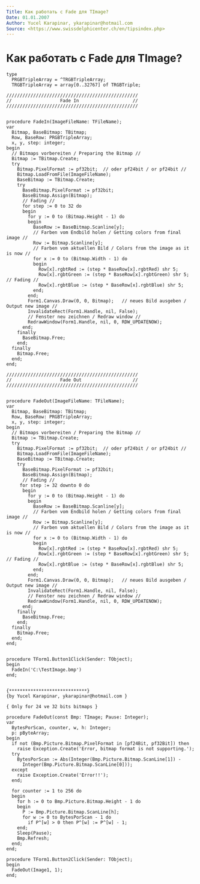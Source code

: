 ```yaml
---
Title: Как работать с Fade для TImage?
Date: 01.01.2007
Author: Yucel Karapinar, ykarapinar@hotmail.com
Source: <https://www.swissdelphicenter.ch/en/tipsindex.php>
---
```



Как работать с Fade для TImage?
===============================

    type 
      PRGBTripleArray = ^TRGBTripleArray; 
      TRGBTripleArray = array[0..32767] of TRGBTriple; 
     
    ///////////////////////////////////////////////// 
    //                  Fade In                    // 
    ///////////////////////////////////////////////// 
     
     
    procedure FadeIn(ImageFileName: TFileName); 
    var 
      Bitmap, BaseBitmap: TBitmap; 
      Row, BaseRow: PRGBTripleArray; 
      x, y, step: integer; 
    begin 
      // Bitmaps vorbereiten / Preparing the Bitmap // 
      Bitmap := TBitmap.Create; 
      try 
        Bitmap.PixelFormat := pf32bit;  // oder pf24bit / or pf24bit // 
        Bitmap.LoadFromFile(ImageFileName); 
        BaseBitmap := TBitmap.Create; 
        try 
          BaseBitmap.PixelFormat := pf32bit; 
          BaseBitmap.Assign(Bitmap); 
          // Fading // 
          for step := 0 to 32 do 
          begin 
            for y := 0 to (Bitmap.Height - 1) do 
            begin 
              BaseRow := BaseBitmap.Scanline[y]; 
              // Farben vom Endbild holen / Getting colors from final image // 
              Row := Bitmap.Scanline[y]; 
              // Farben vom aktuellen Bild / Colors from the image as it is now // 
              for x := 0 to (Bitmap.Width - 1) do 
              begin 
                Row[x].rgbtRed := (step * BaseRow[x].rgbtRed) shr 5; 
                Row[x].rgbtGreen := (step * BaseRow[x].rgbtGreen) shr 5; // Fading // 
                Row[x].rgbtBlue := (step * BaseRow[x].rgbtBlue) shr 5; 
              end; 
            end; 
            Form1.Canvas.Draw(0, 0, Bitmap);   // neues Bild ausgeben / Output new image // 
            InvalidateRect(Form1.Handle, nil, False); 
            // Fenster neu zeichnen / Redraw window // 
            RedrawWindow(Form1.Handle, nil, 0, RDW_UPDATENOW); 
          end; 
        finally 
          BaseBitmap.Free; 
        end; 
      finally 
        Bitmap.Free; 
      end; 
    end; 
     
    ///////////////////////////////////////////////// 
    //                  Fade Out                   // 
    ///////////////////////////////////////////////// 
     
     
    procedure FadeOut(ImageFileName: TFileName); 
    var 
      Bitmap, BaseBitmap: TBitmap; 
      Row, BaseRow: PRGBTripleArray; 
      x, y, step: integer; 
    begin 
      // Bitmaps vorbereiten / Preparing the Bitmap // 
      Bitmap := TBitmap.Create; 
      try 
        Bitmap.PixelFormat := pf32bit;  // oder pf24bit / or pf24bit // 
        Bitmap.LoadFromFile(ImageFileName); 
        BaseBitmap := TBitmap.Create; 
        try 
          BaseBitmap.PixelFormat := pf32bit; 
          BaseBitmap.Assign(Bitmap); 
          // Fading // 
         for step := 32 downto 0 do 
          begin 
            for y := 0 to (Bitmap.Height - 1) do 
            begin 
              BaseRow := BaseBitmap.Scanline[y]; 
              // Farben vom Endbild holen / Getting colors from final image // 
              Row := Bitmap.Scanline[y]; 
              // Farben vom aktuellen Bild / Colors from the image as it is now // 
              for x := 0 to (Bitmap.Width - 1) do 
              begin 
                Row[x].rgbtRed := (step * BaseRow[x].rgbtRed) shr 5; 
                Row[x].rgbtGreen := (step * BaseRow[x].rgbtGreen) shr 5; // Fading // 
                Row[x].rgbtBlue := (step * BaseRow[x].rgbtBlue) shr 5; 
              end; 
            end; 
            Form1.Canvas.Draw(0, 0, Bitmap);   // neues Bild ausgeben / Output new image // 
            InvalidateRect(Form1.Handle, nil, False); 
            // Fenster neu zeichnen / Redraw window // 
            RedrawWindow(Form1.Handle, nil, 0, RDW_UPDATENOW); 
          end; 
        finally 
          BaseBitmap.Free; 
        end; 
      finally 
        Bitmap.Free; 
      end; 
    end; 
     
     
    procedure TForm1.Button1Click(Sender: TObject); 
    begin 
      FadeIn('C:\TestImage.bmp') 
    end; 
     
     
    {*****************************} 
    {by Yucel Karapinar, ykarapinar@hotmail.com } 
     
    { Only for 24 ve 32 bits bitmaps } 
     
    procedure FadeOut(const Bmp: TImage; Pause: Integer); 
    var 
      BytesPorScan, counter, w, h: Integer; 
      p: pByteArray; 
    begin 
      if not (Bmp.Picture.Bitmap.PixelFormat in [pf24Bit, pf32Bit]) then 
        raise Exception.Create('Error, bitmap format is not supporting.'); 
      try 
        BytesPorScan := Abs(Integer(Bmp.Picture.Bitmap.ScanLine[1]) - 
          Integer(Bmp.Picture.Bitmap.ScanLine[0])); 
      except 
        raise Exception.Create('Error!!'); 
      end; 
     
      for counter := 1 to 256 do 
      begin 
        for h := 0 to Bmp.Picture.Bitmap.Height - 1 do 
        begin 
          P := Bmp.Picture.Bitmap.ScanLine[h]; 
          for w := 0 to BytesPorScan - 1 do 
            if P^[w] > 0 then P^[w] := P^[w] - 1; 
        end; 
        Sleep(Pause); 
        Bmp.Refresh; 
      end; 
    end; 
     
    procedure TForm1.Button2Click(Sender: TObject); 
    begin 
      FadeOut(Image1, 1); 
    end; 

